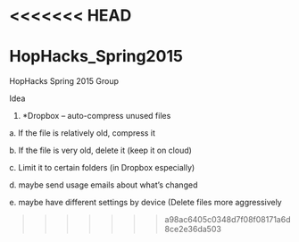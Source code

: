 <<<<<<< HEAD
=======
# HopHacks_Spring2015
HopHacks Spring 2015 Group

Idea

1. *Dropbox – auto-compress unused files
  
  a. If the file is relatively old, compress it
  
  b. If the file is very old, delete it (keep it on cloud)
  
  c. Limit it to certain folders (in Dropbox especially)
  
  d. maybe send usage emails about what’s changed
  
  e. maybe have different settings by device (Delete files more aggressively 
>>>>>>> a98ac6405c0348d7f08f08171a6d8ce2e36da503
